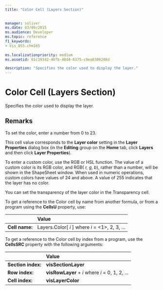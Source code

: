 ```yaml
---
title: "Color Cell (Layers Section)"
 
 
manager: soliver
ms.date: 03/09/2015
ms.audience: Developer
ms.topic: reference
f1_keywords:
- Vis_DSS.chm165
 
ms.localizationpriority: medium
ms.assetid: 61c19342-46fb-48d4-6375-c9ea8306286d

description: "Specifies the color used to display the layer."
---
```


# Color Cell (Layers Section)

Specifies the color used to display the layer.
  
## Remarks

To set the color, enter a number from 0 to 23.
  
This cell value corresponds to the **Layer color** setting in the **Layer Properties** dialog box (in the **Editing** group on the **Home** tab, click **Layers** and then click **Layer Properties**).
  
To enter a custom color, use the RGB or HSL function. The value of a custom color is its RGB color, and RGB( *r, g, b*), rather than a number, will be shown in the ShapeSheet window. When used in numeric operations, custom colors have values of 24 and above. A value of 255 indicates that the layer has no color. 
  
You can set the transparency of the layer color in the Transparency cell.
  
To get a reference to the Color cell by name from another formula, or from a program using the **CellsU** property, use: 
  
||Value |
|:-----|:-----|
|**Cell name:**  <br/> |Layers.Color[ *i*  ]           where  *i*  = <1>, 2, 3, ... |
   
To get a reference to the Color cell by index from a program, use the **CellsSRC** property with the following arguments: 
  
||Value |
|:-----|:-----|
|**Section index:**  <br/> |**visSectionLayer** <br/> |
|**Row index:**  <br/> |**visRowLayer** +  *i*           where  *i*  = 0, 1, 2, ... |
|**Cell index:**  <br/> |**visLayerColor** <br/> |
   

